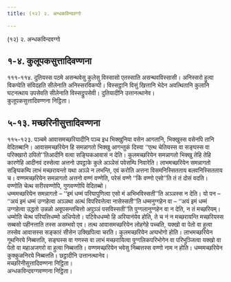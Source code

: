 ```yaml
---
title: (१२) २. अन्धकविन्दवग्गो

---
```

(१२) २. अन्धकविन्दवग्गो  


## १-४. कुलूपकसुत्तादिवण्णना

१११-११४. दुतियस्स पठमे असन्थवेसु कुलेसु विस्सासो एतस्साति असन्थवविस्सासी। अनिस्सरो हुत्वा विकप्पेति संविदहति सीलेनाति अनिस्सरविकप्पी। विस्सट्ठानि विसुं खित्तानि भेदेन अवत्थितानि कुलानि घटनत्थाय उपसेवति सीलेनाति विस्सट्ठुपसेवी। दुतियादीनि उत्तानत्थानेव।  
कुलूपकसुत्तादिवण्णना निट्ठिता।  


## ५-१३. मच्छरिनीसुत्तादिवण्णना

११५-१२३. पञ्चमे आवासमच्छरियादीनि पञ्च इध भिक्खुनिया वसेन आगतानि, भिक्खुस्स वसेनपि तानि वेदितब्बानि। आवासमच्छरियेन हि समन्नागतो भिक्खु आगन्तुकं दिस्वा ‘‘एत्थ चेतियस्स वा सङ्घस्स वा परिक्खारो ठपितो’’तिआदीनि वत्वा सङ्घिकआवासं न देति। कुलमच्छरियेन समन्नागतो भिक्खु तेहि तेहि कारणेहि आदीनवं दस्सेत्वा अत्तनो उपट्ठाके कुले अञ्ञेसं पवेसम्पि निवारेति। लाभमच्छरियेन समन्नागतो सङ्घिकम्पि लाभं मच्छरायन्तो यथा अञ्ञे न लभन्ति, एवं करोति अत्तना विसमनिस्सितताय बलवनिस्सितताय च। वण्णमच्छरियेन समन्नागतो अत्तनो वण्णं वण्णेति, परेसं वण्णे ‘‘किं वण्णो एसो’’ति तं तं दोसं वदति। वण्णोति चेत्थ सरीरवण्णोपि, गुणवण्णोपि वेदितब्बो।  
धम्ममच्छरियेन समन्नागतो – ‘‘इमं धम्मं परियापुणित्वा एसो मं अभिभविस्सती’’ति अञ्ञस्स न देति। यो पन – ‘‘अयं इमं धम्मं उग्गहेत्वा अञ्ञथा अत्थं विपरिवत्तेत्वा नासेस्सती’’ति धम्मनुग्गहेन वा – ‘‘अयं इमं धम्मं उग्गहेत्वा उद्धतो उन्नळो अवूपसन्तचित्तो अपुञ्ञं पसविस्सती’’ति पुग्गलानुग्गहेन वा न देति, न तं मच्छरियम्। धम्मोति चेत्थ परियत्तिधम्मो अधिप्पेतो। पटिवेधधम्मो हि अरियानंयेव होति, ते च नं न मच्छरायन्ति मच्छरियस्स सब्बसो पहीनत्ताति तस्स असम्भवो एव। तत्थ आवासमच्छरियेन लोहगेहे पच्चति, यक्खो वा पेतो वा हुत्वा तस्सेव आवासस्स सङ्कारं सीसेन उक्खिपित्वा चरति। कुलमच्छरियेन अप्पभोगो होति। लाभमच्छरियेन गूथनिरये निब्बत्तति, सङ्घस्स वा गणस्स वा लाभं मच्छरायित्वा पुग्गलिकपरिभोगेन वा परिभुञ्जित्वा यक्खो वा पेतो वा महाअजगरो वा हुत्वा निब्बत्तति। वण्णमच्छरियेन भवेसु निब्बत्तस्स वण्णो नाम न होति। धम्ममच्छरियेन कुक्कुळनिरये निब्बत्तति। छट्ठादीनि उत्तानत्थानेव।  
मच्छरिनीसुत्तादिवण्णना निट्ठिता।  
अन्धकविन्दवग्गवण्णना निट्ठिता।  